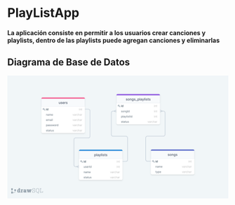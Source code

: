 # PlayListApp

#### La aplicación consiste en permitir a los usuarios crear canciones y playlists, dentro de las playlists puede agregan canciones y eliminarlas

## Diagrama de Base de Datos

![Diagrama](https://github.com/manfon10/PlayListApp/blob/main/client/src/assets/diagrama.png)
